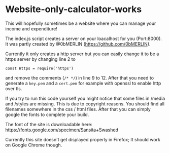 # Website-only-calculator-works
This will hopefully sometimes be a website where you can manage your income and expenditure!


The index.js script creates a server on your loacalhost for you (Port:8000). It was partly created by @0bMERLIN (https://github.com/0bMERLIN).

Currently it only creates a http server but you can easily change it to be a https server by changing line 2 to 

```const Https = require('https')```

and remove the comments (```/* */```) in line 9 to 12. 
After that you need to generate a ```key.pem``` and a ```cert.pem``` for example with openssl to enable http over tls.

If you try to run this code yourself you might notice that some files in /media and /styles are missing. This is due to copyright reasons.
You should find all filenames somewhere in the css / html files. After that you can simply google the fonts to complete your build.

The font of the site is downloadable here: https://fonts.google.com/specimen/Sansita+Swashed

Currently this site doesn't get displayed properly in Firefox; It should work on Google Chrome though.
